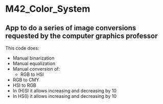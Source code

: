 # M42_Color_System
App to do a series of image conversions requested by the computer graphics professor
-------
This code does:
- Manual binarization
- Manual equalization
- Manual conversion of:
  - RGB to HSI
- RGB to CMY
- HSI to RGB
- In (H)SI it allows increasing and decreasing by 10
- In HS(I) it allows increasing and decreasing by 10
